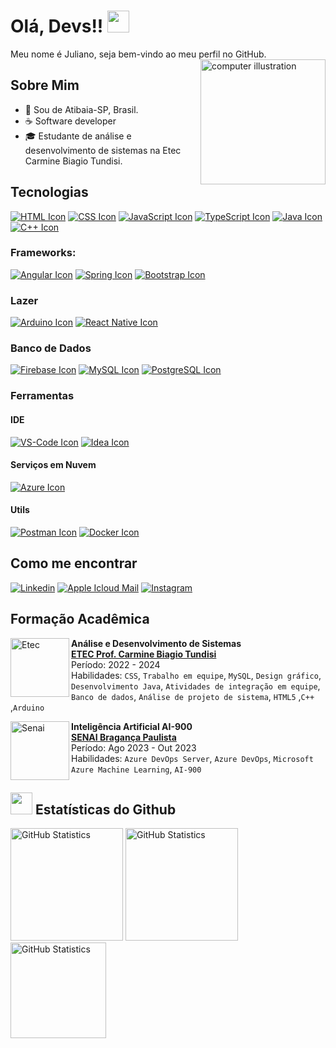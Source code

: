 # Olá, Devs!! <img src="https://media.giphy.com/media/hvRJCLFzcasrR4ia7z/giphy.gif" width="35">

Meu nome é Juliano, seja bem-vindo ao meu perfil no GitHub. 
<img src="https://raw.githubusercontent.com/MicaelliMedeiros/micaellimedeiros/master/image/computer-illustration.png" alt="computer illustration" min-width="200px" max-width="200px" width="200px" align="right">

## Sobre Mim
- 📍 Sou de Atibaia-SP, Brasil.
- ☕️ Software developer
- 🎓 Estudante de análise e desenvolvimento de sistemas na Etec Carmine Biagio Tundisi.

## Tecnologias

[<img src="https://skillicons.dev/icons?i=html" alt="HTML Icon">](https://developer.mozilla.org/pt-BR/docs/Web/HTML)
[<img src="https://skillicons.dev/icons?i=css" alt="CSS Icon">](https://developer.mozilla.org/pt-BR/docs/Web/CSS)
[<img src="https://skillicons.dev/icons?i=js" alt="JavaScript Icon">](https://developer.mozilla.org/pt-BR/docs/Web/JavaScript)
[<img src="https://skillicons.dev/icons?i=ts" alt="TypeScript Icon">](https://www.typescriptlang.org/pt/)
[<img src="https://skillicons.dev/icons?i=java" alt="Java Icon">](https://apache.com)
[<img src="https://skillicons.dev/icons?i=cpp" alt="C++ Icon">](https://apache.com)

### Frameworks:
[<img src="https://skillicons.dev/icons?i=angular" alt="Angular Icon">](https://angular.io)
[<img src="https://skillicons.dev/icons?i=spring" alt="Spring Icon">](https://spring.io)
[<img src="https://skillicons.dev/icons?i=bootstrap" alt="Bootstrap Icon">](https://getbootstrap.com)

### Lazer
[<img src="https://skillicons.dev/icons?i=arduino" alt="Arduino Icon">](https://www.arduino.cc)
[<img src="https://skillicons.dev/icons?i=react" alt="React Native Icon">](https://reactnative.dev)

### Banco de Dados
[<img src="https://skillicons.dev/icons?i=firebase" alt="Firebase Icon">](https://firebase.google.com)
[<img src="https://skillicons.dev/icons?i=mysql" alt="MySQL Icon">](https://www.mysql.com)
[<img src="https://skillicons.dev/icons?i=postgresql" alt="PostgreSQL Icon">](https://www.postgresql.org)

### Ferramentas

#### IDE
[<img src="https://skillicons.dev/icons?i=vscode" alt="VS-Code Icon">](https://code.visualstudio.com)
[<img src="https://skillicons.dev/icons?i=idea" alt="Idea Icon">](https://www.jetbrains.com/pt-br/idea/)

#### Serviços em Nuvem
[<img src="https://skillicons.dev/icons?i=azure" alt="Azure Icon">](https://azure.microsoft.com)


#### Utils
[<img src="https://skillicons.dev/icons?i=postman" alt="Postman Icon">](https://www.postman.com)
[<img src="https://skillicons.dev/icons?i=docker" alt="Docker Icon">](https://www.postman.com)






## Como me encontrar
[<img src="https://img.shields.io/badge/-linkedin-%230077B5?style=for-the-badge&logo=linkedin&logoColor=white" alt="Linkedin">](https://www.linkedin.com/in/sntooosk?utm_source=share&utm_campaign=share_via&utm_content=profile&utm_medium=ios_app)
[<img src="https://img.shields.io/badge/mail-FFFFFF?style=for-the-badge&logo=apple&logoColor=black" alt="Apple Icloud Mail">](mailto:Juliano.santos88@icloud.com)
[<img src="https://img.shields.io/badge/-Instagram-%23E4405F?style=for-the-badge&logo=instagram&logoColor=white" alt="Instagram">](https://instagram.com/sntooosk)


## Formação Acadêmica
[<img align="left" height="94px" width="94px" alt="Etec" src="https://encrypted-tbn0.gstatic.com/images?q=tbn:ANd9GcSJKD-WQPvQrM1mJW9oFmHYn2fRvQwbnFbvsQ&usqp=CAU"/>](https://etec.carmine/)
**Análise e Desenvolvimento de Sistemas** \
[**ETEC Prof. Carmine Biagio Tundisi**](https://etec.carmine/) \
Período: 2022 - 2024 \
Habilidades: `CSS`, `Trabalho em equipe`, `MySQL`, `Design gráfico`, `Desenvolvimento Java`, `Atividades de integração em equipe`, `Banco de dados`, `Análise de projeto de sistema`, `HTML5` ,`C++` ,`Arduino` 

[<img align="left" height="94px" width="94px" alt="Senai" src="https://encrypted-tbn0.gstatic.com/images?q=tbn:ANd9GcRUjpsqJvahtYAD5J0mjVEAah7TgcBQkzKxSA&usqp=CAU"/>](https://senai-sp.br/)
**Inteligência Artificial AI-900** \
[**SENAI Bragança Paulista**](https://senai-sp.br/) \
Período: Ago 2023 - Out 2023 \
Habilidades: `Azure DevOps Server`, `Azure DevOps`, `Microsoft Azure Machine Learning`, `AI-900`

## <img src="https://media.giphy.com/media/iY8CRBdQXODJSCERIr/giphy.gif" width="35"><b> Estatísticas do Github </b>

<img height="180px" alt="GitHub Statistics" src="https://github-readme-stats.vercel.app/api/top-langs/?username=sntooosk&layout=compact&langs_count=7&theme=radical"/>
<img height="180px" alt="GitHub Statistics" src="https://github-readme-stats.vercel.app/api/?username=sntooosk&show_icons=true&include_all_commits=true&theme=radical"/>
<img height="153px" alt="GitHub Statistics" src="http://github-readme-streak-stats.herokuapp.com/?user=sntooosk&amp;theme=radical"/>
